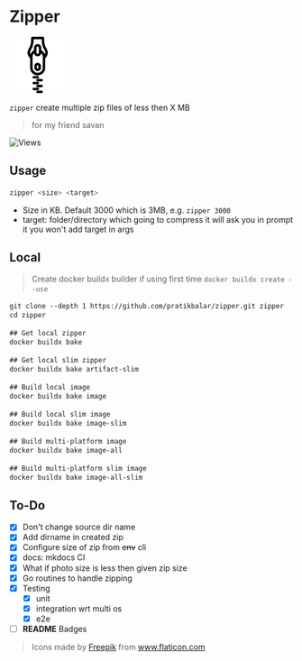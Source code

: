 # Zipper

<img src="docs/zipper.png" alt="zipper logo" width="100" height="100"/>

`zipper` create multiple zip files of less then X MB

> for my friend savan

![Views](https://dynamic-badges.maxalpha.repl.co/views?id=pratikbalar.zipper&style=for-the-badge&color=black)

## Usage

```bash
zipper <size> <target>
```

- Size in KB. Default 3000 which is 3MB, e.g. `zipper 3000`
- target: folder/directory which going to compress it will ask you in
prompt it you won't add target in args

## Local

> Create docker buildx builder if using first time
> ```docker buildx create --use```

```shell
git clone --depth 1 https://github.com/pratikbalar/zipper.git zipper
cd zipper

## Get local zipper
docker buildx bake

## Get local slim zipper
docker buildx bake artifact-slim

## Build local image
docker buildx bake image

## Build local slim image
docker buildx bake image-slim

## Build multi-platform image
docker buildx bake image-all

## Build multi-platform slim image
docker buildx bake image-all-slim
```

## To-Do

- [x] Don't change source dir name
- [x] Add dirname in created zip
- [x] Configure size of zip from ~~env~~ cli
- [x] docs: mkdocs CI
- [x] What if photo size is less then given zip size
- [x] Go routines to handle zipping
- [x] Testing
  - [x] unit
  - [x] integration wrt multi os
  - [x] e2e
- [ ] **README** Badges

> <div>Icons made by <a href="https://www.freepik.com" **title**="Freepik">Freepik</a> from <a href="https://www.flaticon.com/" title="Flaticon">www.flaticon.com</a></div>

